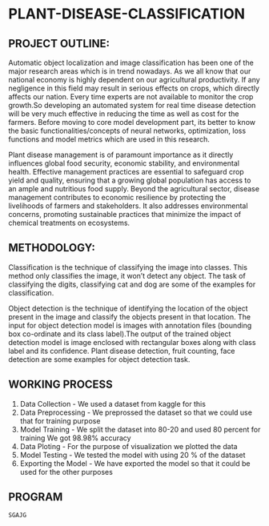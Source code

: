 # PLANT-DISEASE-CLASSIFICATION
## PROJECT OUTLINE:
Automatic object localization and image classification has been one of the major research areas which is in trend nowadays. As we all know that our national economy is highly dependent on our agricultural productivity. If any negligence in this field may result in serious effects on crops, which directly affects our nation. Every time experts are not available to monitor the crop growth.So developing an automated system for real time disease detection will be very much effective in reducing the time as well as cost for the farmers. Before moving to core model development part, its better to know the basic functionalities/concepts of neural networks, optimization, loss functions and model metrics which are used in this research.

Plant disease management is of paramount importance as it directly influences global food security, economic stability, and environmental health. Effective management practices are essential to safeguard crop yield and quality, ensuring that a growing global population has access to an ample and nutritious food supply. Beyond the agricultural sector, disease management contributes to economic resilience by protecting the livelihoods of farmers and stakeholders. It also addresses environmental concerns, promoting sustainable practices that minimize the impact of chemical treatments on ecosystems. 

## METHODOLOGY:
Classification is the technique of classifying the image into classes. This method only classifies the image, it won’t detect any object. The task of classifying the digits, classifying cat and dog are some of the examples for classification.

Object detection is the technique of identifying the location of the object present in the image and classify the objects present in that location. The input for object detection model is images with annotation files (bounding box co-ordinate and its class label).The output of the trained object detection model is image enclosed with rectangular boxes along with class label and its confidence. Plant disease detection, fruit counting, face detection are some examples for object detection task. 

## WORKING PROCESS
1) Data Collection - We used a dataset from kaggle for this
2) Data Preprocessing - We preprossed the dataset so that we could use that for training purpose
3) Model Training - We split the dataset into 80-20 and used 80 percent for training We got 98.98% accuracy
4) Data Ploting - For the purpose of visualization we plotted the data
5) Model Testing - We tested the model with using 20 % of the dataset
6) Exporting the Model - We have exported the model so that it could be used for the other purposes

## PROGRAM
```python
SGAJG
```
